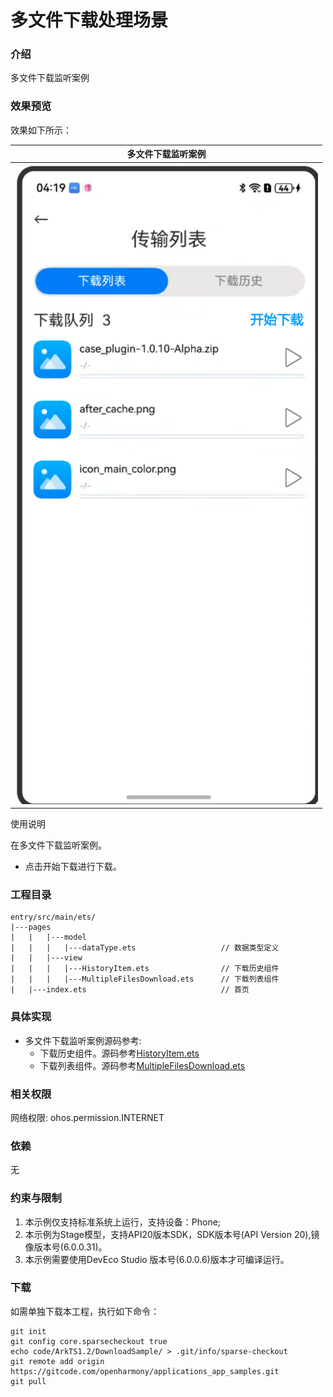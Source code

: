 # 多文件下载处理场景

### 介绍

多文件下载监听案例

### 效果预览

效果如下所示：

| 多文件下载监听案例                                                    |
|--------------------------------------------------------------|
| ![Alt text](entry/src/main/resources/base/media/download_sample.png) |

使用说明

在多文件下载监听案例。 
* 点击开始下载进行下载。



### 工程目录

```
entry/src/main/ets/
|---pages
|   |   |---model 
|   |   |   |---dataType.ets                   // 数据类型定义
|   |   |---view 
|   |   |   |---HistoryItem.ets                // 下载历史组件
|   |   |   |---MultipleFilesDownload.ets      // 下载列表组件
|   |---index.ets                              // 首页
```

### 具体实现

* 多文件下载监听案例源码参考:
    * 下载历史组件。源码参考[HistoryItem.ets](entry/src/main/ets/pages/view/HistoryItem.ets)
    * 下载列表组件。源码参考[MultipleFilesDownload.ets](entry/src/main/ets/pages/view/MultipeFilesDownload.ets)

### 相关权限

网络权限: ohos.permission.INTERNET

### 依赖

无

### 约束与限制

1. 本示例仅支持标准系统上运行，支持设备：Phone;
2. 本示例为Stage模型，支持API20版本SDK，SDK版本号(API Version 20),镜像版本号(6.0.0.31)。
3. 本示例需要使用DevEco Studio 版本号(6.0.0.6)版本才可编译运行。

### 下载

如需单独下载本工程，执行如下命令：

```
git init
git config core.sparsecheckout true
echo code/ArkTS1.2/DownloadSample/ > .git/info/sparse-checkout
git remote add origin https://gitcode.com/openharmony/applications_app_samples.git
git pull
```